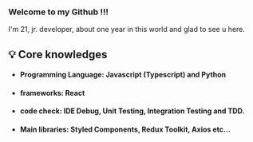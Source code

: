 ### Welcome to my Github !!!

I'm 21, jr. developer, about one year in this world and glad to see u here.

## 💡 Core knowledges

* #### Programming Language: Javascript (Typescript) and Python
* #### frameworks: React
* #### code check: IDE Debug, Unit Testing, Integration Testing and TDD.
* #### Main libraries: Styled Components, Redux Toolkit, Axios etc...
